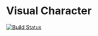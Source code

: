 # Visual Character
[![Build Status](https://travis-ci.org/Etskh/visual-character.svg?branch=master)](https://travis-ci.org/Etskh/visual-character)
